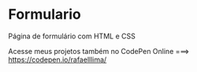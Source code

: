 # Formulario
Página de formulário com HTML e CSS

Acesse meus projetos também no CodePen Online ===> https://codepen.io/rafaelllima/ 
